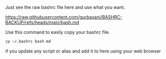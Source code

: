 Just see the raw bashrc file here and use what you want.

https://raw.githubusercontent.com/gurbaxani/BASHRC-BACKUP/refs/heads/main/bash.md

Use this command to easily copy your bashrc file.

```bash
cp ~/.bashrc bash.md
```

if you update any script or alias and add it to here using your web browser
